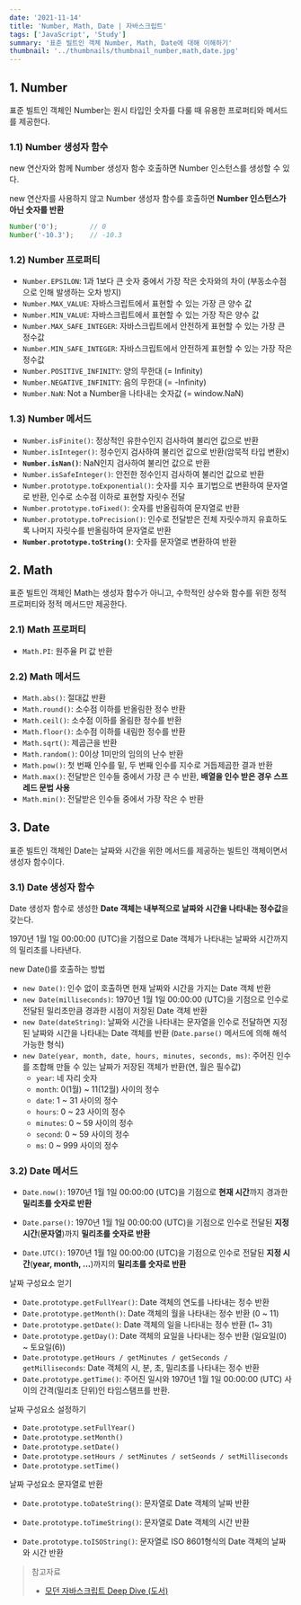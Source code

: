 ```yaml
---
date: '2021-11-14'
title: 'Number, Math, Date | 자바스크립트'
tags: ['JavaScript', 'Study']
summary: '표준 빌트인 객체 Number, Math, Date에 대해 이해하기'
thumbnail: '../thumbnails/thumbnail_number,math,date.jpg'
---
```


## 1. Number

표준 빌트인 객체인 Number는 원시 타입인 숫자를 다룰 때 유용한 프로퍼티와 메서드를 제공한다.



### 1.1) Number 생성자 함수

new 연산자와 함께 Number 생성자 함수 호출하면 Number 인스턴스를 생성할 수 있다.



new 연산자를 사용하지 않고 Number 생성자 함수를 호출하면 **Number 인스턴스가 아닌 숫자를 반환**

```js
Number('0');		// 0
Number('-10.3');	// -10.3
```



### 1.2) Number 프로퍼티

- `Number.EPSILON`:  1과 1보다 큰 숫자 중에서 가장 작은 숫자와의 차이 (부동소수점으로 인해 발생하는 오차 방지)
- `Number.MAX_VALUE`: 자바스크립트에서 표현할 수 있는 가장 큰 양수 값
- `Number.MIN_VALUE`: 자바스크립트에서 표현할 수 있는 가장 작은 양수 값
- `Number.MAX_SAFE_INTEGER`: 자바스크립트에서 안전하게 표현할 수 있는 가장 큰 정수값
- `Number.MIN_SAFE_INTEGER`: 자바스크립트에서 안전하게 표현할 수 있는 가장 작은 정수값
- `Number.POSITIVE_INFINITY`: 양의 무한대 (= Infinity)
- `Number.NEGATIVE_INFINITY`: 음의 무한대 (= -Infinity)
- `Number.NaN`: Not a Number을 나타내는 숫자값 (= window.NaN)



### 1.3) Number 메서드

- `Number.isFinite()`: 정상적인 유한수인지 검사하여 불리언 값으로 반환
- `Number.isInteger()`: 정수인지 검사하여 불리언 값으로 반환(암묵적 타입 변환x)
- **`Number.isNan()`**: NaN인지 검사하여 불리언 값으로 반환
- `Number.isSafeInteger()`: 안전한 정수인지 검사하여 불리언 값으로 반환
- `Number.prototype.toExponential()`: 숫자를 지수 표기법으로 변환하여 문자열로 반환, 인수로 소수점 이하로 표현할 자릿수 전달
- `Number.prototype.toFixed()`: 숫자를 반올림하여 문자열로 반환
- `Number.prototype.toPrecision()`: 인수로 전달받은 전체 자릿수까지 유효하도록 나머지 자릿수를 반올림하여 문자열로 반환
- **`Number.prototype.toString()`**: 숫자를 문자열로 변환하여 반환



## 2. Math

표준 빌트인 객체인 Math는 생성자 함수가 아니고, 수학적인 상수와 함수를 위한 정적 프로퍼티와 정적 메서드만 제공한다.

### 2.1) Math 프로퍼티

- `Math.PI`: 원주율 PI 값 반환



### 2.2) Math 메서드

- `Math.abs()`: 절대값 반환
- `Math.round()`: 소수점 이하를 반올림한 정수 반환
- `Math.ceil()`: 소수점 이하를 올림한 정수를 반환
- `Math.floor()`: 소수점 이하를 내림한 정수를 반환
- `Math.sqrt()`: 제곱근을 반환
- `Math.random()`: 0이상 1미만의 임의의 난수 반환
- `Math.pow()`: 첫 번째 인수를 밑, 두 번째 인수를 지수로 거듭제곱한 결과 반환
- `Math.max()`: 전달받은 인수들 중에서 가장 큰 수 반환, **배열을 인수 받은 경우 스프레드 문법 사용**
- `Math.min()`: 전달받은 인수들 중에서 가장 작은 수 반환



## 3. Date

표준 빌트인 객체인 Date는 날짜와 시간을 위한 메서드를 제공하는 빌트인 객체이면서 생성자 함수이다.



### 3.1) Date 생성자 함수

Date 생성자 함수로 생성한 **Date 객체는 내부적으로 날짜와 시간을 나타내는 정수값**을 갖는다.

1970년 1월 1일 00:00:00 (UTC)을 기점으로 Date 객체가 나타내는 날짜와 시간까지의 밀리초를 나타낸다.

new Date()를 호출하는 방법

- `new Date()`: 인수 없이 호출하면 현재 날짜와 시간을 가지는 Date 객체 반환
- `new Date(milliseconds)`: 1970년 1월 1일 00:00:00 (UTC)을 기점으로 인수로 전달된 밀리초만큼 경과한 시점이 저장된 Date 객체 반환
- `new Date(dateString)`: 날짜와 시간을 나타내는 문자열을 인수로 전달하면 지정된 날짜와 시간을 나타내는 Date 객체를 반환 (`Date.parse()` 메서드에 의해 해석 가능한 형식)
- `new Date(year, month, date, hours, minutes, seconds, ms)`: 주어진 인수를 조합해 만들 수 있는 날짜가 저장된 객체가 반환(연, 월은 필수값)
  - `year`: 네 자리 숫자
  - `month`: 0(1월) ~ 11(12월) 사이의 정수
  - `date`: 1 ~ 31 사이의 정수
  - `hours`: 0 ~ 23 사이의 정수
  - `minutes`: 0 ~ 59 사이의 정수
  - `second`: 0 ~ 59 사이의 정수
  - `ms`: 0 ~ 999 사이의 정수



### 3.2) Date 메서드

- `Date.now()`: 1970년 1월 1일 00:00:00 (UTC)을 기점으로 **현재 시간**까지 경과한 **밀리초를 숫자로 반환**

- `Date.parse()`: 1970년 1월 1일 00:00:00 (UTC)을 기점으로 인수로 전달된 **지정 시간**(**문자열**)까지 **밀리초를 숫자로 반환**

- `Date.UTC()`: 1970년 1월 1일 00:00:00 (UTC)을 기점으로 인수로 전달된 **지정 시간**(**year, month, ...**)까지의 **밀리초를 숫자로 반환**



날짜 구성요소 얻기

- `Date.prototype.getFullYear()`: Date 객체의 연도를 나타내는 정수 반환
- `Date.prototype.getMonth()`: Date 객체의 월을 나타내는 정수 반환 (0 ~ 11)
- `Date.prototype.getDate()`: Date 객체의 일을 나타내는 정수 반환 (1~ 31)
- `Date.prototype.getDay()`: Date 객체의 요일을 나타내는 정수 반환 (일요일(0) ~ 토요일(6))
- `Date.prototype.getHours / getMinutes / getSeconds / getMilliseconds`: Date 객체의 시, 분, 초, 밀리초를 나타내는 정수 반환
- `Date.prototype.getTime()`: 주어진 일시와 1970년 1월 1일 00:00:00 (UTC) 사이의 간격(밀리초 단위)인 타임스탬프를 반환.



날짜 구성요소 설정하기

- `Date.prototype.setFullYear()`
- `Date.prototype.setMonth()`
- `Date.prototype.setDate()`
- `Date.prototype.setHours / setMinutes / setSeonds / setMilliseconds`
- `Date.prototype.setTime()`



날짜 구성요소 문자열로 반환

- `Date.prototype.toDateString()`: 문자열로 Date 객체의 날짜 반환

- `Date.prototype.toTimeString()`: 문자열로 Date 객체의 시간 반환

- `Date.prototype.toISOString()`: 문자열로 ISO 8601형식의 Date 객체의 날짜와 시간 반환

  



> 참고자료
>
> - [모던 자바스크립트 Deep Dive (도서)](http://www.yes24.com/Product/Goods/92742567)

